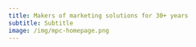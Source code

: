 ```yaml
---
title: Makers of marketing solutions for 30+ years
subtitle: Subtitle
image: /img/mpc-homepage.png
---
```

